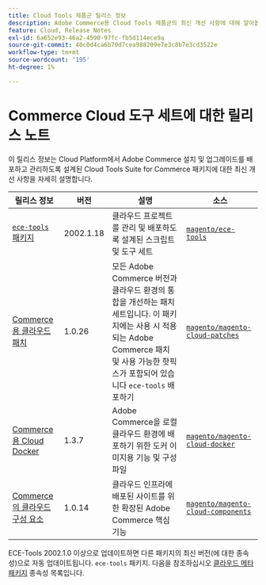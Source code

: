 ```yaml
---
title: Cloud Tools 제품군 릴리스 정보
description: Adobe Commerce용 Cloud Tools 제품군의 최신 개선 사항에 대해 알아봅니다.
feature: Cloud, Release Notes
exl-id: 6a652e93-46a2-4590-97fc-fb5d114ece9a
source-git-commit: 40c0d4ca6b70d7cea988209e7e3c8b7e3cd3522e
workflow-type: tm+mt
source-wordcount: '195'
ht-degree: 1%

---
```


# Commerce Cloud 도구 세트에 대한 릴리스 노트

이 릴리스 정보는 Cloud Platform에서 Adobe Commerce 설치 및 업그레이드를 배포하고 관리하도록 설계된 Cloud Tools Suite for Commerce 패키지에 대한 최신 개선 사항을 자세히 설명합니다.

| 릴리스 정보 | 버전 | 설명 | 소스 |
| ----------------- |-----------| ---------------------------------------- | --------------------------- |
| [`ece-tools` 패키지](ece-tools-package.md) | 2002.1.18 | 클라우드 프로젝트를 관리 및 배포하도록 설계된 스크립트 및 도구 세트 | [`magento/ece-tools`](https://github.com/magento/ece-tools/tree/2002.1) |
| [Commerce용 클라우드 패치](cloud-patches.md) | 1.0.26 | 모든 Adobe Commerce 버전과 클라우드 환경의 통합을 개선하는 패치 세트입니다. 이 패키지에는 사용 시 적용되는 Adobe Commerce 패치 및 사용 가능한 핫픽스가 포함되어 있습니다 `ece-tools` 배포하기 | [`magento/magento-cloud-patches`](https://github.com/magento/magento-cloud-patches/tree/1.0.1) |
| [Commerce용 Cloud Docker](cloud-docker.md) | 1.3.7 | Adobe Commerce을 로컬 클라우드 환경에 배포하기 위한 도커 이미지용 기능 및 구성 파일 | [`magento/magento-cloud-docker`](https://github.com/magento/magento-cloud-docker/tree/1.0) |
| [Commerce의 클라우드 구성 요소](cloud-components.md) | 1.0.14 | 클라우드 인프라에 배포된 사이트를 위한 확장된 Adobe Commerce 핵심 기능 | [`magento/magento-cloud-components`](https://github.com/magento/magento-cloud-components/tree/1.0.2) |

ECE-Tools 2002.1.0 이상으로 업데이트하면 다른 패키지의 최신 버전(에 대한 종속성)으로 자동 업데이트됩니다. `ece-tools` 패키지. 다음을 참조하십시오 [클라우드 메타패키지](../development/overview.md#cloud-metapackage) 종속성 목록입니다.
